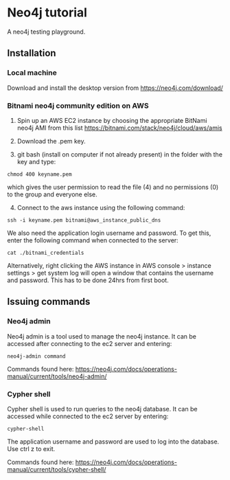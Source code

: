 # Neo4j tutorial

A neo4j testing playground.

## Installation

### Local machine

Download and install the desktop version from https://neo4j.com/download/

### Bitnami neo4j community edition on AWS

1. Spin up an AWS EC2 instance by choosing the appropriate BitNami neo4j AMI from this list https://bitnami.com/stack/neo4j/cloud/aws/amis

2. Download the .pem key.

3. git bash (install on computer if not already present) in the folder with the key and type:

```
chmod 400 keyname.pem
```

which gives the user permission to read the file (4) and no permissions (0) to the group and everyone else.

4. Connect to the aws instance using the following command:

```
ssh -i keyname.pem bitnami@aws_instance_public_dns
```

We also need the application login username and password. To get this, enter the following command when connected to the server:

```
cat ./bitnami_credentials
```

Alternatively, right clicking the AWS instance in AWS console > instance settings > get system log will open a window that contains the username and password. This has to be done 24hrs from first boot.

## Issuing commands

### Neo4j admin

Neo4j admin is a tool used to manage the neo4j instance. It can be accessed after connecting to the ec2 server and entering:

```
neo4j-admin command
```

Commands found here: https://neo4j.com/docs/operations-manual/current/tools/neo4j-admin/

### Cypher shell

Cypher shell is used to run queries to the neo4j database. It can be accessed while connected to the ec2 server by entering:

```
cypher-shell
```

The application username and password are used to log into the database. Use ctrl z to exit.

Commands found here: https://neo4j.com/docs/operations-manual/current/tools/cypher-shell/
